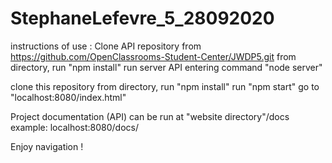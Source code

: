 # StephaneLefevre_5_28092020

instructions of use :
Clone API repository from 
https://github.com/OpenClassrooms-Student-Center/JWDP5.git
from directory, run "npm install"
run server API entering command "node server"

clone this repository
from directory, run "npm install"
run "npm start"
go to "localhost:8080/index.html"

Project documentation (API) can be run at "website directory"/docs
example: localhost:8080/docs/

Enjoy navigation !
